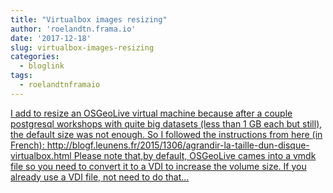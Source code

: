 ```yaml
---
title: "Virtualbox images resizing"
author: 'roelandtn.frama.io'
date: '2017-12-18'
slug: virtualbox-images-resizing
categories:
  - bloglink
tags:
  - roelandtnframaio
---
```


[I add to resize an OSGeoLive virtual machine because after a couple postgresql workshops with quite big datasets (less than 1 GB each but still), the default size was not enough. So I followed the instructions from here (in French): http://blogf.leunens.fr/2015/1306/agrandir-la-taille-dun-disque-virtualbox.html Please note that,by default, OSGeoLive cames into a vmdk file so you need to convert it to a VDI to increase the volume size. If you already use a VDI file, not need to do that...<click to read more>](https://roelandtn.frama.io/post/virtualbox-images-resizing/)

